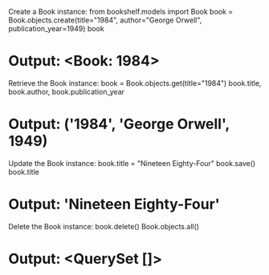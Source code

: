 Create a Book instance:
from bookshelf.models import Book
book = Book.objects.create(title="1984", author="George Orwell", publication_year=1949)
book
# Output: <Book: 1984>

Retrieve the Book instance:
book = Book.objects.get(title="1984")
book.title, book.author, book.publication_year
# Output: ('1984', 'George Orwell', 1949)

Update the Book instance:
book.title = "Nineteen Eighty-Four"
book.save()
book.title
# Output: 'Nineteen Eighty-Four'

Delete the Book instance:
book.delete()
Book.objects.all()
# Output: <QuerySet []>
